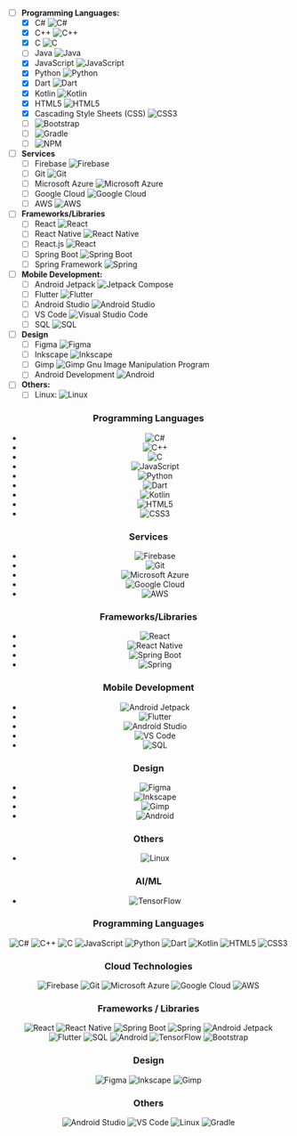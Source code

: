 - [ ] **Programming Languages:**
  - [x] C# ![C#](https://img.shields.io/badge/c%23-8A2BE2?logo=csharp)
  - [x] C++ ![C++](https://img.shields.io/badge/c++-%2300599C.svg?style=flat&logo=c%2B%2B&logoColor=white)
  - [x] C ![C](https://img.shields.io/badge/c-%2300599C.svg?style=flat&logo=c&logoColor=white)
  - [ ] Java  ![Java](https://custom-icon-badges.demolab.com/badge/java-blue.svg?logo=java_logo&logoColor=white)
  - [x] JavaScript ![JavaScript](https://img.shields.io/badge/javascript-%23323330.svg?style=flat&logo=javascript&logoColor=%23F7DF1E)
  - [x] Python ![Python](https://img.shields.io/badge/python-3670A0?style=flat&logo=python&logoColor=ffdd54)
  - [x] Dart ![Dart](https://img.shields.io/badge/dart-%230175C2.svg?style=flat&logo=dart&logoColor=white)
  - [x] Kotlin ![Kotlin](https://img.shields.io/badge/kotlin-%230095D5.svg?style=flat&logo=kotlin&logoColor=white)
  - [x] HTML5 ![HTML5](https://img.shields.io/badge/html5-%23E34F26.svg?style=flat&logo=html5&logoColor=white)
  - [x] Cascading Style Sheets (CSS) ![CSS3](https://img.shields.io/badge/css3-%231572B6.svg?style=flat&logo=css3&logoColor=white)
  - [ ] ![Bootstrap](https://img.shields.io/badge/bootstrap-%23563D7C.svg?style=flat&logo=bootstrap&logoColor=white)
  - [ ] ![Gradle](https://img.shields.io/badge/Gradle-02303A.svg?style=flat&logo=Gradle&logoColor=white)
  - [ ]  ![NPM](https://img.shields.io/badge/node.js-6DA55F?style=flat&logo=node.js&logoColor=white)
     
- [ ] **Services**
  - [ ] Firebase ![Firebase](https://img.shields.io/badge/firebase-%23039BE5.svg?style=flat&logo=firebase)
  - [ ] Git ![Git](https://img.shields.io/badge/git-%23F05033.svg?style=flat&logo=git&logoColor=white)
  - [ ] Microsoft Azure ![Microsoft Azure](https://img.shields.io/badge/microsoftazure-%230078D4.svg?style=flat&logo=microsoft-azure&logoColor=white)
  - [ ] Google Cloud ![Google Cloud](https://img.shields.io/badge/googlecloud-%234285F4.svg?style=flat&logo=google-cloud&logoColor=white)
  - [ ] AWS ![AWS](https://img.shields.io/badge/aws-%23FF9900.svg?style=flat&logo=amazon-aws&logoColor=white)
     
- [ ] **Frameworks/Libraries**
  - [ ] React ![React](https://img.shields.io/badge/react-%2320232a.svg?style=flat&logo=react&logoColor=%2361DAFB)
  - [ ] React Native ![React Native](https://img.shields.io/badge/react_native-%2320232a.svg?style=flat&logo=react&logoColor=%2361DAFB)
  - [ ] React.js ![React](https://img.shields.io/badge/react-%2320232a.svg?style=flat&logo=react&logoColor=%2361DAFB)
  - [ ] Spring Boot ![Spring Boot](https://img.shields.io/badge/springboot-%236DB33F.svg?style=flat&logo=spring-boot)
  - [ ] Spring Framework ![Spring](https://img.shields.io/badge/spring-%236DB33F.svg?style=flat&logo=spring&logoColor=white)

- [ ] **Mobile Development:**
  - [ ] Android Jetpack ![Jetpack Compose](https://img.shields.io/badge/Jetpack_Compose-%2300599C.svg?logo=jetpackcompose)
  - [ ] Flutter ![Flutter](https://img.shields.io/badge/Flutter-%2302569B.svg?style=flat&logo=Flutter&logoColor=white)
  - [ ] Android Studio ![Android Studio](https://img.shields.io/badge/Android%20Studio-3DDC84.svg?style=flat&logo=android-studio&logoColor=white)
  - [ ] VS Code ![Visual Studio Code](https://img.shields.io/badge/Visual%20Studio%20Code-0078d7.svg?style=flat&logo=visual-studio-code&logoColor=white)
  - [ ] SQL ![SQL](https://img.shields.io/badge/mysql-%2300f.svg?style=flat&logo=mysql&logoColor=white)
     
- [ ] **Design**
  - [ ] Figma ![Figma](https://img.shields.io/badge/figma-%23F24E1E.svg?style=flat&logo=figma&logoColor=white)
  - [ ] Inkscape ![Inkscape](https://img.shields.io/badge/Inkscape-e0e0e0?style=flat&logo=inkscape&logoColor=080A13)
  - [ ] Gimp ![Gimp Gnu Image Manipulation Program](https://img.shields.io/badge/Gimp-657D8B?style=flat&logo=gimp&logoColor=FFFFFF)
  - [ ] Android Development ![Android](https://img.shields.io/badge/android-%233DDC84.svg?style=flat&logo=android&logoColor=white)

- [ ] **Others:**
  - [ ] Linux:  ![Linux](https://img.shields.io/badge/linux-%23FCC624.svg?style=flat&logo=linux&logoColor=black)    

<!-- References
https://github.com/DenverCoder1/custom-icon-badges?tab=readme-ov-file 
https://shields.io/docs/logos -->


<div align="center">

### Programming Languages
- ![C#](https://img.shields.io/badge/c%23-8A2BE2?logo=csharp)
- ![C++](https://img.shields.io/badge/c++-%2300599C.svg?style=flat&logo=c%2B%2B&logoColor=white)
- ![C](https://img.shields.io/badge/c-%2300599C.svg?style=flat&logo=c&logoColor=white)
- ![JavaScript](https://img.shields.io/badge/javascript-%23323330.svg?style=flat&logo=javascript&logoColor=%23F7DF1E)
- ![Python](https://img.shields.io/badge/python-3670A0?style=flat&logo=python&logoColor=ffdd54)
- ![Dart](https://img.shields.io/badge/dart-%230175C2.svg?style=flat&logo=dart&logoColor=white)
- ![Kotlin](https://img.shields.io/badge/kotlin-%230095D5.svg?style=flat&logo=kotlin&logoColor=white)
- ![HTML5](https://img.shields.io/badge/html5-%23E34F26.svg?style=flat&logo=html5&logoColor=white)
- ![CSS3](https://img.shields.io/badge/css3-%231572B6.svg?style=flat&logo=css3&logoColor=white)

### Services
- ![Firebase](https://img.shields.io/badge/firebase-%23039BE5.svg?style=flat&logo=firebase)
- ![Git](https://img.shields.io/badge/git-%23F05033.svg?style=flat&logo=git&logoColor=white)
- ![Microsoft Azure](https://img.shields.io/badge/microsoftazure-%230078D4.svg?style=flat&logo=microsoft-azure&logoColor=white)
- ![Google Cloud](https://img.shields.io/badge/googlecloud-%234285F4.svg?style=flat&logo=google-cloud&logoColor=white)
- ![AWS](https://img.shields.io/badge/aws-%23FF9900.svg?style=flat&logo=amazon-aws&logoColor=white)

### Frameworks/Libraries
- ![React](https://img.shields.io/badge/react-%2320232a.svg?style=flat&logo=react&logoColor=%2361DAFB)
- ![React Native](https://img.shields.io/badge/react_native-%2320232a.svg?style=flat&logo=react&logoColor=%2361DAFB)
- ![Spring Boot](https://img.shields.io/badge/springboot-%236DB33F.svg?style=flat&logo=spring-boot)
- ![Spring](https://img.shields.io/badge/spring-%236DB33F.svg?style=flat&logo=spring&logoColor=white)

### Mobile Development
- ![Android Jetpack](https://img.shields.io/badge/Jetpack_Compose-%2300599C.svg?logo=jetpackcompose)
- ![Flutter](https://img.shields.io/badge/Flutter-%2302569B.svg?style=flat&logo=Flutter&logoColor=white)
- ![Android Studio](https://img.shields.io/badge/Android%20Studio-3DDC84.svg?style=flat&logo=android-studio&logoColor=white)
- ![VS Code](https://img.shields.io/badge/Visual%20Studio%20Code-0078d7.svg?style=flat&logo=visual-studio-code&logoColor=white)
- ![SQL](https://img.shields.io/badge/mysql-%2300f.svg?style=flat&logo=mysql&logoColor=white)

### Design
- ![Figma](https://img.shields.io/badge/figma-%23F24E1E.svg?style=flat&logo=figma&logoColor=white)
- ![Inkscape](https://img.shields.io/badge/Inkscape-e0e0e0?style=flat&logo=inkscape&logoColor=080A13)
- ![Gimp](https://img.shields.io/badge/Gimp-657D8B?style=flat&logo=gimp&logoColor=FFFFFF)
- ![Android](https://img.shields.io/badge/android-%233DDC84.svg?style=flat&logo=android&logoColor=white)

### Others
- ![Linux](https://img.shields.io/badge/linux-%23FCC624.svg?style=flat&logo=linux&logoColor=black)    

### AI/ML
- ![TensorFlow](https://img.shields.io/badge/TensorFlow-%23FF6F00.svg?style=flat&logo=TensorFlow&logoColor=white) 

</div>

<div align="center">

  ### Programming Languages
![C#](https://img.shields.io/badge/c%23-8A2BE2?logo=csharp&style=flat) ![C++](https://img.shields.io/badge/c++-%2300599C.svg?style=flat&logo=c%2B%2B&logoColor=white&color=FFD700) ![C](https://img.shields.io/badge/c-%2300599C.svg?style=flat&logo=c&logoColor=white&color=8A2BE2) ![JavaScript](https://img.shields.io/badge/javascript-%23323330.svg?style=flat&logo=javascript&logoColor=%23F7DF1E&color=00FF00) ![Python](https://img.shields.io/badge/python-3670A0?style=flat&logo=python&logoColor=ffdd54&color=FF4500) ![Dart](https://img.shields.io/badge/dart-%230175C2.svg?style=flat&logo=dart&logoColor=white&color=8B4513) ![Kotlin](https://img.shields.io/badge/kotlin-%230095D5.svg?style=flat&logo=kotlin&logoColor=white&color=FFD700) ![HTML5](https://img.shields.io/badge/html5-%23E34F26.svg?style=flat&logo=html5&logoColor=white&color=8A2BE2) ![CSS3](https://img.shields.io/badge/css3-%231572B6.svg?style=flat&logo=css3&logoColor=white&color=00FF00) 

  ### Cloud Technologies
![Firebase](https://img.shields.io/badge/firebase-%23039BE5.svg?style=flat&logo=firebase&color=FF4500) ![Git](https://img.shields.io/badge/git-%23F05033.svg?style=flat&logo=git&logoColor=white&color=8B4513) ![Microsoft Azure](https://img.shields.io/badge/microsoftazure-%230078D4.svg?style=flat&logo=microsoft-azure&logoColor=white&color=FFD700) ![Google Cloud](https://img.shields.io/badge/googlecloud-%234285F4.svg?style=flat&logo=google-cloud&logoColor=white&color=8A2BE2) ![AWS](https://img.shields.io/badge/aws-%23FF9900.svg?style=flat&logo=amazon-aws&logoColor=white&color=00FF00) 

  ### Frameworks / Libraries
![React](https://img.shields.io/badge/react-%2320232a.svg?style=flat&logo=react&logoColor=%2361DAFB&color=FF4500) ![React Native](https://img.shields.io/badge/react_native-%2320232a.svg?style=flat&logo=react&logoColor=%2361DAFB&color=8B4513) ![Spring Boot](https://img.shields.io/badge/springboot-%236DB33F.svg?style=flat&logo=spring-boot&color=FFD700) ![Spring](https://img.shields.io/badge/spring-%236DB33F.svg?style=flat&logo=spring&logoColor=white&color=8A2BE2) ![Android Jetpack](https://img.shields.io/badge/Jetpack_Compose-%2300599C.svg?logo=jetpackcompose&color=00FF00) ![Flutter](https://img.shields.io/badge/Flutter-%2302569B.svg?style=flat&logo=Flutter&logoColor=white&color=FF4500) ![SQL](https://img.shields.io/badge/mysql-%2300f.svg?style=flat&logo=mysql&logoColor=white&color=8A2BE2)  ![Android](https://img.shields.io/badge/android-%233DDC84.svg?style=flat&logo=android&logoColor=white&color=FFD700) ![TensorFlow](https://img.shields.io/badge/TensorFlow-%23FF6F00.svg?style=flat&logo=TensorFlow&logoColor=white&color=8A2BE2) ![Bootstrap](https://img.shields.io/badge/bootstrap-%23563D7C.svg?style=flat&logo=bootstrap&logoColor=white)

### Design
![Figma](https://img.shields.io/badge/figma-%23F24E1E.svg?style=flat&logo=figma&logoColor=white&color=00FF00) ![Inkscape](https://img.shields.io/badge/Inkscape-e0e0e0?style=flat&logo=inkscape&logoColor=080A13&color=FF4500) ![Gimp](https://img.shields.io/badge/Gimp-657D8B?style=flat&logo=gimp&logoColor=FFFFFF&color=8B4513)

  ### Others
 ![Android Studio](https://img.shields.io/badge/Android%20Studio-3DDC84.svg?style=flat&logo=android-studio&logoColor=white&color=8B4513) ![VS Code](https://img.shields.io/badge/Visual%20Studio%20Code-0078d7.svg?style=flat&logo=visual-studio-code&logoColor=white&color=FFD700)  ![Linux](https://img.shields.io/badge/linux-%23FCC624.svg?style=flat&logo=linux&logoColor=black&color=00FF00) ![Gradle](https://img.shields.io/badge/Gradle-02303A.svg?style=flat&logo=Gradle&logoColor=white)


</div>
